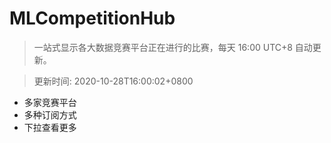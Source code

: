 # MLCompetitionHub

> 一站式显示各大数据竞赛平台正在进行的比赛，每天 16:00 UTC+8 自动更新。
  
> 更新时间: 2020-10-28T16:00:02+0800 

* 多家竞赛平台
* 多种订阅方式
* 下拉查看更多